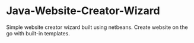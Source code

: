 # Java-Website-Creator-Wizard
Simple website creator wizard built using netbeans. Create website on the go with built-in templates.
